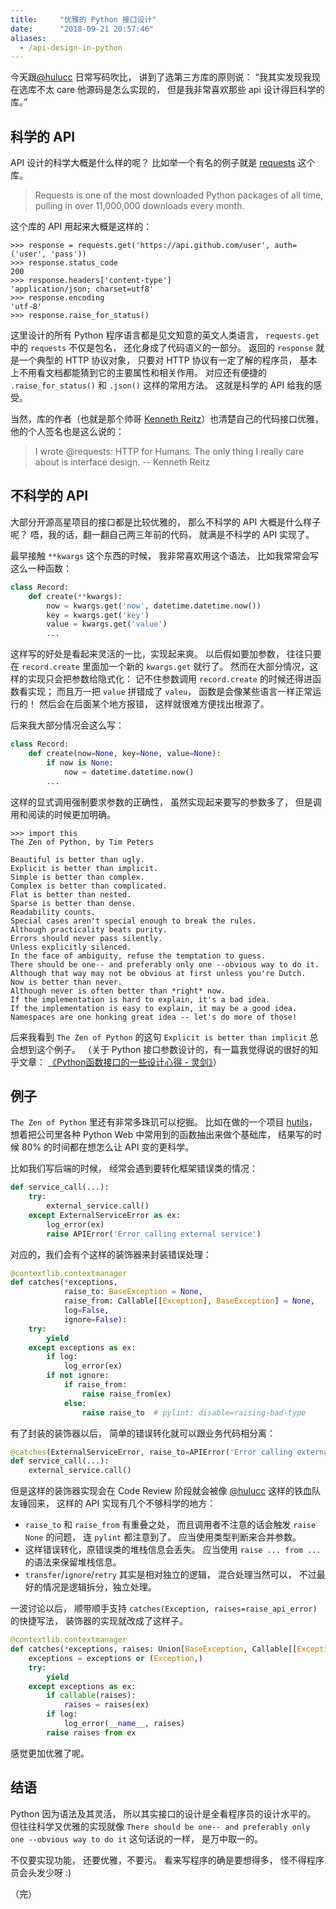 ```yaml
---
title:     "优雅的 Python 接口设计"
date:      "2018-09-21 20:57:46"
aliases:
  - /api-design-in-python
---
```


今天跟[@hulucc][hulucc] 日常写码吹比，
讲到了选第三方库的原则说：
“我其实发现我现在选库不太 care 他源码是怎么实现的，
但是我非常喜欢那些 api 设计得巨科学的库。”

<!--more-->


## 科学的 API

API 设计的科学大概是什么样的呢？
比如举一个有名的例子就是 [requests][requests] 这个库。

> Requests is one of the most downloaded Python packages of all time,
> pulling in over 11,000,000 downloads every month. 

这个库的 API 用起来大概是这样的：

```
>>> response = requests.get('https://api.github.com/user', auth=('user', 'pass'))
>>> response.status_code
200
>>> response.headers['content-type']
'application/json; charset=utf8'
>>> response.encoding
'utf-8'
>>> response.raise_for_status()
```

这里设计的所有 Python 程序语言都是见文知意的英文人类语言，
`requests.get` 中的 `requests` 不仅是包名，
还化身成了代码语义的一部分。
返回的 `response` 就是一个典型的 HTTP 协议对象，
只要对 HTTP 协议有一定了解的程序员，
基本上不用看文档都能猜到它的主要属性和相关作用。
对应还有便捷的 `.raise_for_status()` 和 `.json()` 这样的常用方法。
这就是科学的 API 给我的感受。

当然，库的作者（也就是那个帅哥 [Kenneth Reitz][kennethreitz]）也清楚自己的代码接口优雅，
他的个人签名也是这么说的：

> I wrote @requests: HTTP for Humans.
> The only thing I really care about is interface design.
>   -- Kenneth Reitz


## 不科学的 API

大部分开源高星项目的接口都是比较优雅的，
那么不科学的 API 大概是什么样子呢？
唔，我的话，翻一翻自己两三年前的代码，
就满是不科学的 API 实现了。

最早接触 `**kwargs` 这个东西的时候，
我非常喜欢用这个语法，
比如我常常会写这么一种函数：

```python
class Record:
    def create(**kwargs):
        now = kwargs.get('now', datetime.datetime.now())
        key = kwargs.get('key')
        value = kwargs.get('value')
        ...
```

这样写的好处是看起来灵活的一比，实现起来爽。
以后假如要加参数，
往往只要在 `record.create` 里面加一个新的 `kwargs.get` 就行了。
然而在大部分情况，这样的实现只会把参数给隐式化：
记不住参数调用 `record.create` 的时候还得进函数看实现；
而且万一把 `value` 拼错成了 `valeu`，
函数是会像某些语言一样正常运行的！
然后会在后面某个地方报错，
这样就很难方便找出根源了。

后来我大部分情况会这么写：

```python
class Record:
    def create(now=None, key=None, value=None):
        if now is None:
            now = datetime.datetime.now()
        ...
```

这样的显式调用强制要求参数的正确性，
虽然实现起来要写的参数多了，
但是调用和阅读的时候更加明确。

```
>>> import this
The Zen of Python, by Tim Peters

Beautiful is better than ugly.
Explicit is better than implicit.
Simple is better than complex.
Complex is better than complicated.
Flat is better than nested.
Sparse is better than dense.
Readability counts.
Special cases aren't special enough to break the rules.
Although practicality beats purity.
Errors should never pass silently.
Unless explicitly silenced.
In the face of ambiguity, refuse the temptation to guess.
There should be one-- and preferably only one --obvious way to do it.
Although that way may not be obvious at first unless you're Dutch.
Now is better than never.
Although never is often better than *right* now.
If the implementation is hard to explain, it's a bad idea.
If the implementation is easy to explain, it may be a good idea.
Namespaces are one honking great idea -- let's do more of those!
```

后来我看到 `The Zen of Python` 的这句 `Explicit is better than implicit` 总会想到这个例子。
（关于 Python 接口参数设计的，有一篇我觉得说的很好的知乎文章：
[《Python函数接口的一些设计心得 - 灵剑》][method-signature]）


## 例子

`The Zen of Python` 里还有非常多珠玑可以挖掘。
比如在做的一个项目 [hutils][hutils]，
想着把公司里各种 Python Web 中常用到的函数抽出来做个基础库，
结果写的时候 80% 的时间都在想怎么让 API 变的更科学。

比如我们写后端的时候，
经常会遇到要转化框架错误类的情况：

```python
def service_call(...):
    try:
        external_service.call()
    except ExternalServiceError as ex:
        log_error(ex)
        raise APIError('Error calling external service')
```

对应的，我们会有个这样的装饰器来封装错误处理：

```python
@contextlib.contextmanager
def catches(*exceptions,
            raise_to: BaseException = None,
            raise_from: Callable[[Exception], BaseException] = None,
            log=False,
            ignore=False):
    try:
        yield
    except exceptions as ex:
        if log:
            log_error(ex)
        if not ignore:
            if raise_from:
                raise raise_from(ex)
            else:
                raise raise_to  # pylint: disable=raising-bad-type
```

有了封装的装饰器以后，
简单的错误转化就可以跟业务代码相分离：

```python
@catches(ExternalServiceError, raise_to=APIError('Error calling external service'), log=True)
def service_call(...):
    external_service.call()
```

但是这样的装饰器实现会在 Code Review 阶段就会被像 [@hulucc][hulucc] 这样的铁血队友锤回来，
这样的 API 实现有几个不够科学的地方：
* `raise_to` 和 `raise_from` 有重叠之处，
  而且调用者不注意的话会触发 `raise None` 的问题，
  连 `pylint` 都注意到了。
  应当使用类型判断来合并参数。
* 这样错误转化，原错误类的堆栈信息会丢失。
  应当使用 `raise ... from ...` 的语法来保留堆栈信息。
* `transfer`/`ignore`/`retry` 其实是相对独立的逻辑，
  混合处理当然可以，
  不过最好的情况是逻辑拆分，独立处理。

一波讨论以后，
顺带顺手支持 `catches(Exception, raises=raise_api_error)` 的快捷写法，
装饰器的实现就改成了这样子。

```python
@contextlib.contextmanager
def catches(*exceptions, raises: Union[BaseException, Callable[[Exception], BaseException]], log=False):
    exceptions = exceptions or (Exception,)
    try:
        yield
    except exceptions as ex:
        if callable(raises):
            raises = raises(ex)
        if log:
            log_error(__name__, raises)
        raise raises from ex
```

感觉更加优雅了呢。


## 结语

Python 因为语法及其灵活，
所以其实接口的设计是全看程序员的设计水平的。
但往往科学又优雅的实现就像 `There should be one-- and preferably only one --obvious way to do it` 这句话说的一样，
是万中取一的。

不仅要实现功能，
还要优雅，不要污。
看来写程序的确是要想得多，
怪不得程序员会头发少呀 :)

（完）

[hulucc]: https://github.com/hulucc
[requests]: https://github.com/requests/requests
[kennethreitz]: https://github.com/kennethreitz
[method-signature]: https://zhuanlan.zhihu.com/p/25017419
[hutils]: https://github.com/zaihui/hutils
